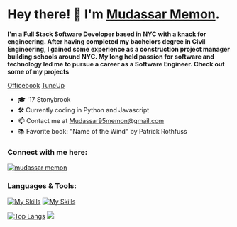 <h1>Hey there! 👋 I'm <a href="https://mudassarmemon.github.io/MudassarMemon/">Mudassar Memon</a>.</h1>

**I'm a Full Stack Software Developer based in NYC with a knack for engineering. After having completed my bachelors degree in Civil Engineering, I gained some experience as a construction project manager building schools around NYC. My long held passion for software and technology led me to pursue a career as a Software Engineer. Check out some of my projects**

[Officebook](https://officebook-3392aeaf91bd.herokuapp.com/) 
[TuneUp](https://tuneup-twco.onrender.com/)


- 🎓 '17 Stonybrook
- 🛠️ Currently coding in Python and Javascript
- 📫 Contact me at Mudassar95memon@gmail.com
- 📚 Favorite book: "Name of the Wind" by Patrick Rothfuss

<h3 align="left">Connect with me here:</h3>

<a href="https://linkedin.com/in/mudassarmemon" target="blank"><img align="center" src="https://skillicons.dev/icons?i=linkedin" alt="mudassar memon"/></a>

<h3 align="left">Languages & Tools:</h3>

[![My Skills](https://skillicons.dev/icons?i=python,react,js,express,nodejs,redux,ruby,rails,postgres)](https://skillicons.dev)
[![My Skills](https://skillicons.dev/icons?i=mongodb,sqlite,css,html,aws,webpack,postman)](https://skillicons.dev)

[![Top Langs](https://github-readme-stats.vercel.app/api/top-langs/?username=mudassarmemon&layout=donut-vertical&theme=github_dark_dimmed&show_icons=true)](https://github.com/mudassarmemon/github-readme-stats)
![](http://github-profile-summary-cards.vercel.app/api/cards/profile-details?username=mudassarmemon&theme=city_lights)
